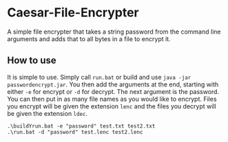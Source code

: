 # Caesar-File-Encrypter
A simple file encrypter that takes a string password from the command line arguments and adds that to all bytes in a file to encrypt it.

## How to use

It is simple to use. Simply call `run.bat` or build and use `java -jar passwordencrypt.jar`. You then add the arguments at the end, starting with either `-e` for encrypt or `-d` for decrypt. The next argument is the password. You can then put in as many file names as you would like to encrypt. Files you encrypt will be given the extension `lenc` and the files you decrypt will be given the extension `ldec`.

`.\buildYrun.bat -e "password" test.txt test2.txt`<br>
`.\run.bat -d "password" test.lenc test2.lenc`
